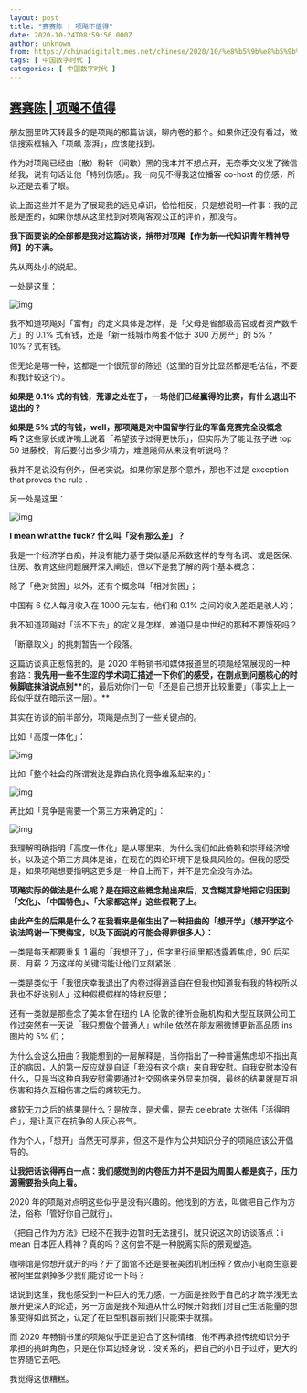 ```yaml
---
layout: post
title: "赛赛陈 | 项飚不值得"
date: 2020-10-24T08:59:56.000Z
author: unknown
from: https://chinadigitaltimes.net/chinese/2020/10/%e8%b5%9b%e8%b5%9b%e9%99%88-%e9%a1%b9%e9%a3%9a%e4%b8%8d%e5%80%bc%e5%be%97/
tags: [ 中国数字时代 ]
categories: [ 中国数字时代 ]
---
```

<!--1603529996000-->
[赛赛陈 | 项飚不值得](https://chinadigitaltimes.net/chinese/2020/10/%e8%b5%9b%e8%b5%9b%e9%99%88-%e9%a1%b9%e9%a3%9a%e4%b8%8d%e5%80%bc%e5%be%97/)
------

<div>
<p>朋友圈里昨天转最多的是项飚的那篇访谈，聊内卷的那个。如果你还没有看过，微信搜索框输入「项飙 澎湃」，应该能找到。</p><p>作为对项飚已经由（散）粉转（间歇）黑的我本并不想点开，无奈季文仪发了微信给我，说有句话让他「特别伤感」。我一向见不得我这位播客 co-host 的伤感，所以还是去看了眼。</p><p>说上面这些并不是为了展现我的远见卓识，恰恰相反，只是想说明一件事：我的屁股是歪的，如果你想从这里找到对项飚客观公正的评价，那没有。</p><p><strong>我下面要说的全部都是我对这篇访谈，捎带对项飚【作为新一代知识青年精神导师】的不满。</strong></p><p>先从两处小的说起。</p><p>一处是这里：</p><p><img src="https://chinadigitaltimes.net/chinese/files/2020/10/post-658583-5f93ed0e78bed." alt="img" /></p><p>我不知道项飚对「富有」的定义具体是怎样，是「父母是省部级高官或者资产数千万」的 0.1% 式有钱，还是「新一线城市两套不低于 300 万房产」的 5%？10%？式有钱。</p><p>但无论是哪一种，这都是一个很荒谬的陈述（这里的百分比显然都是毛估估，不要和我计较这个）。</p><p><strong>如果是 0.1% 式的有钱，荒谬之处在于，一场他们已经赢得的比赛，有什么退出不退出的？</strong></p><p><strong>如果是 5% 式的有钱，well，那项飚是对中国留学行业的军备竞赛完全没概念吗？</strong>这些家长或许嘴上说着「希望孩子过得更快乐」，但实际为了能让孩子进 top 50 进藤校，背后要付出多少精力，难道飚师从来没有听说吗？</p><p>我并不是说没有例外，但老实说，如果你家是那个意外，那也不过是 exception that proves the rule .</p><p>另一处是这里：</p><p><img src="https://chinadigitaltimes.net/chinese/files/2020/10/post-658583-5f93ed0e78bed." alt="img" /></p><p><strong>I mean what the fuck? 什么叫「没有那么差」？</strong></p><p>我是一个经济学白痴，并没有能力基于类似基尼系数这样的专有名词、或是医保、住房、教育这些问题展开深入阐述，但以下是我了解的两个基本概念：</p><p>除了「绝对贫困」以外，还有个概念叫「相对贫困」；</p><p>中国有 6 亿人每月收入在 1000 元左右，他们和 0.1% 之间的收入差距是骇人的；</p><p>我不知道项飚对「活不下去」的定义是怎样，难道只是中世纪的那种不要饿死吗？</p><p>「断章取义」的挑刺暂告一个段落。</p><p>这篇访谈真正惹恼我的，是 2020 年畅销书和媒体报道里的项飚经常展现的一种套路：<strong>我先用一些不生涩的学术词汇描述一下你们的感受，在刚点到问题核心的时候脚底抹油说点别**</strong>的，最后劝你们一句「还是自己想开比较重要」（事实上上一段似乎就在暗示这一层）。**</p><p>其实在访谈的前半部分，项飚是点到了一些关键点的。</p><p>比如「高度一体化」：</p><p><img src="https://chinadigitaltimes.net/chinese/files/2020/10/post-658583-5f93ed10d880a." alt="img" /></p><p>比如「整个社会的所谓发达是靠白热化竞争维系起来的」：</p><p><img src="https://chinadigitaltimes.net/chinese/files/2020/10/post-658583-5f93ed12bca57." alt="img" /></p><p>再比如「竞争是需要一个第三方来确定的」：</p><p><img src="https://chinadigitaltimes.net/chinese/files/2020/10/post-658583-5f93ed150d5e0." alt="img" /></p><p>我理解明确指明「高度一体化」是从哪里来，为什么我们如此倚赖和崇拜经济增长，以及这个第三方具体是谁，在现在的舆论环境下是极具风险的。但我的感受是，如果项飚想要指明这更多是一种自上而下，并不是完全没有办法。</p><p><strong>项飚实际的做法是什么呢？是在把这些概念抛出来后，又含糊其辞地把它归因到「文化」、「中国特色」、「大家都这样」这些假靶子上。</strong></p><p><strong>由此产生的后果是什么？在我看来是催生出了一种扭曲的「想开学」（想开学这个说法鸣谢一下樊梅宝，以及下面说的可能会得罪很多人）：</strong></p><p>一类是每天都要重复 1 遍的「我想开了」，但字里行间里都透露着焦虑，90 后买房、月薪 2 万这样的关键词能让他们立刻紧张；</p><p>一类是类似于「我很庆幸我退出了内卷过得逍遥自在但我也知道我有我的特权所以我也不好说别人」这种假模假样的特权反思；</p><p>还有一类就是那些念了美本曾在纽约 LA 伦敦的律所金融机构和大型互联网公司工作过突然有一天说「我只想做个普通人」while 依然在朋友圈微博更新高品质 ins 图片的 5% 们；</p><p>为什么会这么扭曲？我能想到的一层解释是，当你指出了一种普遍焦虑却不指出真正的病因，人的第一反应就是自证「我没有这个病」来自我安慰。自我安慰本没有什么，只是当这种自我安慰需要通过社交网络来外显来加强，最终的结果就是互相伤害和持久互相伤害之后的瘫软无力。</p><p>瘫软无力之后的结果是什么？是放弃，是犬儒，是去 celebrate 大张伟「活得明白」，是让真正在抗争的人灰心丧气。</p><p>作为个人，「想开」当然无可厚非，但这不是作为公共知识分子的项飚应该公开倡导的。</p><p><strong>让我把话说得再白一点：我们感觉到的内卷压力并不是因为周围人都是疯子，压力源需要抬头向上看。</strong></p><p>2020 年的项飚对点明这些似乎是没有兴趣的。他找到的方法，叫做把自己作为方法，俗称「管好你自己就行」。</p><p>《把自己作为方法》已经不在我手边暂时无法援引，就只说这次的访谈落点：i mean 日本匠人精神？真的吗？这何尝不是一种脱离实际的景观塑造。</p><p>咖啡馆是你想开就开的吗？开了面馆不还是要被美团机制压榨？做点小电商生意要被阿里盘剥掉多少我们能讨论一下吗？</p><p>话说到这里，我也感受到一种巨大的无力感，一方面是挫败于自己的才疏学浅无法展开更深入的论述，另一方面是我不知道从什么时候开始我们对自己生活能量的想象变得如此贫乏，认定了在巨型机器前我们只能束手就擒。</p><p>而 2020 年畅销书里的项飚似乎正是迎合了这种情绪，他不再承担传统知识分子承担的挑衅角色，只是在你耳边轻身说：没关系的，把自己的小日子过好，更大的世界随它去吧。</p><p>我觉得这很糟糕。</p>
</div>
